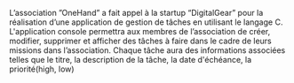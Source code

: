 Lʼassociation ˮOneHandˮ a fait appel à la startup “DigitalGearˮ pour la réalisation
dʼune application de gestion de tâches en utilisant le langage C. L'application
console permettra aux membres de lʼassociation de créer, modifier, supprimer et
afficher des tâches à faire dans le cadre de leurs missions dans lʼassociation.
Chaque tâche aura des informations associées telles que le titre, la description de
la tâche, la date d'échéance, la priorité(high, low)
